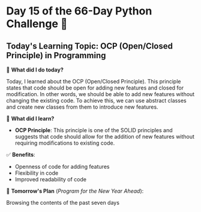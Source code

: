 # Day 15 of the 66-Day Python Challenge 📅

## Today's Learning Topic: OCP (Open/Closed Principle) in Programming

🎯 **What did I do today?**

Today, I learned about the OCP (Open/Closed Principle). This principle states that code should be open for adding new features and closed for modification. In other words, we should be able to add new features without changing the existing code. To achieve this, we can use abstract classes and create new classes from them to introduce new features.

🔑 **What did I learn?**

- **OCP Principle**: This principle is one of the SOLID principles and suggests that code should allow for the addition of new features without requiring modifications to existing code.

✅ **Benefits**:
- Openness of code for adding features
- Flexibility in code
- Improved readability of code

🚀 **Tomorrow's Plan** (_Program for the New Year Ahead_):

Browsing the contents of the past seven days
